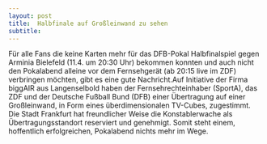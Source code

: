 ```yaml
---
layout: post
title:  Halbfinale auf Großleinwand zu sehen
subtitle:  
---
```


Für alle Fans die keine Karten mehr für das DFB-Pokal Halbfinalspiel gegen Arminia Bielefeld (11.4. um 20:30 Uhr) bekommen konnten und auch nicht den Pokalabend alleine vor dem Fernsehgerät (ab 20:15 live im ZDF) verbringen möchten, gibt es eine gute Nachricht.Auf Initiative der Firma biggAIR aus Langenselbold haben der Fernsehrechteinhaber (SportA), das ZDF und der Deutsche Fußball Bund (DFB) einer Übertragung auf einer Großleinwand, in Form eines überdimensionalen TV-Cubes, zugestimmt. Die Stadt Frankfurt hat freundlicher Weise die Konstablerwache als Übertragungsstandort reserviert und genehmigt. Somit steht einem, hoffentlich erfolgreichen, Pokalabend nichts mehr im Wege.


